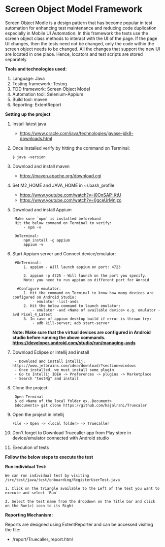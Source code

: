 # Screen Object Model Framework

Screen Object Modle is a design pattern that has become popular in test automation for enhancing test maintenance and reducing code duplication especially in Mobile UI Automation.
In this framework the tests use the screen object class methods to interact with the UI of the page. If the page UI changes, then the tests need not be changed, only the code within the screen object needs to be changed. 
All the changes that support the new UI are located in one place. Hence, locators and test scripts are stored separately.


**Tools and technologies used:**

1. Language: Java
2. Testing framework: Testng
3. TDD framework: Screen Object Model
4. Automation tool: Selenium-Appium
5. Build tool: maven
6. Reporting: ExtentReport


**Setting up the project**

1. Install latest java
    - https://www.oracle.com/java/technologies/javase-jdk8-downloads.html
    
2. Once Installed verify by hitting the command on Terminal:

       $ java -version
    
3. Download and install maven 
    - https://maven.apache.org/download.cgi
  
4. Set M2_HOME and JAVA_HOME in ~/.bash_profile
    - https://www.youtube.com/watch?v=j0OnSAP-KtU
    - https://www.youtube.com/watch?v=0gceUrMnjzo

5. Download and install Appium

        Make sure `npm` is installed beforehand
        Hit the below command on Terminal to verify:
            - npm -v
        
        OnTerminal:
            npm install -g appium
            appium -v
6. Start Appium server and Connect device/emulator:
        
        #OnTerminal:
            1. appium - Will launch appium on port: 4723
            
            2. appium -p 4725 - Will launch on the port you specify.
            Note: you need to run appium on different port for Anroid
            
         #Configure emulator:
            1. Hit the command on Terminal to know how many devices are configured on Android Studio:
                - emulator -list-avds
            2. Hit the below command to launch emulator:
                - emulator -avd <Name of available device> e.g. emulator -avd Pixel_4_Latest
            3. In case of appium desktop build if error is thrown try: 
                - adb kill-server; adb start-server
             
   **Note: Make sure that the virtual devices are configured in Android studio before running the above commands. https://developer.android.com/studio/run/managing-avds**                 
      
7. Download Eclipse or Intellij and install

        - Download and install intellij; https://www.jetbrains.com/idea/download/?section=windows
        - Once installed, we must install some plugin
        - Go to Intellij IDEA -> Preferences -> plugins -> Marketplace
        - Search "testNg" and install
        
8. Clone the project: 
        
        Open Terminal 
        $ cd <Name of the local folder ex..Document>
        $documents> git clone https://github.com/kajalrahi/Truecaler
   
10. Open the project in intellij
        
        File -> Open -> <local folder> -> Truecaller
        
11. Don't forget to Download Truecaller app from Play store in device/emulator connected with Android studio      
        
12. Execution of tests

**Follow the below steps to execute the test**

 **Run individual Test:**

    We can run individual test by visiting /src/test/java/test/onboarding/RegisterUserTest.java
    
    1. Click on the triangle available to the Left of the test you want to execute and select `Run`

    2. Select the test name from the dropdown on the Title bar and click on the Run(>) icon to its Right

 **Reporting Mechanism:**
 
   Reports are designed using ExtentReporter and can be accessed visiting the file:
   - /report/Truecaller_report.html

   
